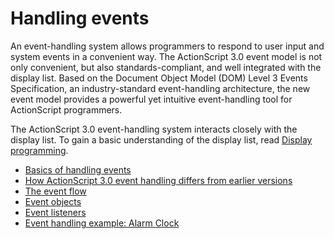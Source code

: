 # Handling events

An event-handling system allows programmers to respond to user input and system
events in a convenient way. The ActionScript 3.0 event model is not only
convenient, but also standards-compliant, and well integrated with the display
list. Based on the Document Object Model (DOM) Level 3 Events Specification, an
industry-standard event-handling architecture, the new event model provides a
powerful yet intuitive event-handling tool for ActionScript programmers.

The ActionScript 3.0 event-handling system interacts closely with the display
list. To gain a basic understanding of the display list, read
[Display programming](../../display/index.md).

- [Basics of handling events](./basics-of-handling-events.md)
- [How ActionScript 3.0 event handling differs from earlier versions](./how-actionscript-3.0-event-handling-differs-from-earlier-versions.md)
- [The event flow](./the-event-flow.md)
- [Event objects](./event-objects.md)
- [Event listeners](./event-listeners.md)
- [Event handling example: Alarm Clock](./event-handling-example-alarm-clock.md)
